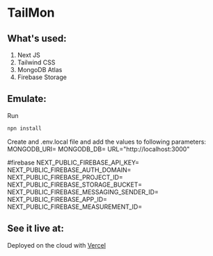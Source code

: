 # TailMon

## What's used:

1) Next JS
2) Tailwind CSS
3) MongoDB Atlas
4) Firebase Storage

## Emulate:
 Run
```bash
npn install
```

Create and .env.local file and add the values to following parameters:
MONGODB_URI=
MONGODB_DB=
URL="http://localhost:3000"

#firebase
NEXT_PUBLIC_FIREBASE_API_KEY=
NEXT_PUBLIC_FIREBASE_AUTH_DOMAIN=
NEXT_PUBLIC_FIREBASE_PROJECT_ID=
NEXT_PUBLIC_FIREBASE_STORAGE_BUCKET=
NEXT_PUBLIC_FIREBASE_MESSAGING_SENDER_ID=
NEXT_PUBLIC_FIREBASE_APP_ID=
NEXT_PUBLIC_FIREBASE_MEASUREMENT_ID=

## See it live at:

Deployed on the cloud with [Vercel](https://tailmon.vercel.app)

